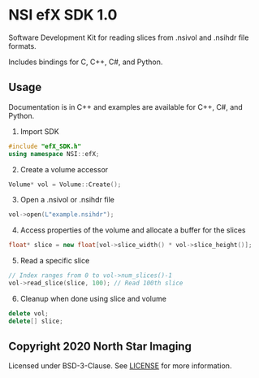 # NSI efX SDK 1.0
 
Software Development Kit for reading slices from .nsivol and .nsihdr file formats.

Includes bindings for C, C++, C#, and Python.

## Usage

Documentation is in C++ and examples are available for C++, C#, and Python.

1. Import SDK
```c++
#include "efX_SDK.h"
using namespace NSI::efX;
```

2. Create a volume accessor
```c++
Volume* vol = Volume::Create();
```

3. Open a .nsivol or .nsihdr file
```c++
vol->open(L"example.nsihdr");
```

4. Access properties of the volume and allocate a buffer for the slices
```c++
float* slice = new float[vol->slice_width() * vol->slice_height()];
```

5. Read a specific slice
```c++
// Index ranges from 0 to vol->num_slices()-1
vol->read_slice(slice, 100); // Read 100th slice
```

6. Cleanup when done using slice and volume
```c++
delete vol;
delete[] slice;
```

## Copyright 2020 North Star Imaging
Licensed under BSD-3-Clause. See [LICENSE](LICENSE) for more information.
